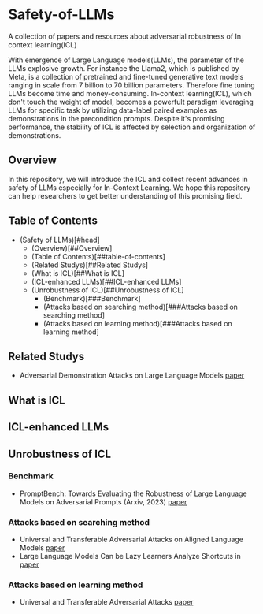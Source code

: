 # Safety-of-LLMs<span id="head"/>

A collection of papers and resources about adversarial robustness of In context learning(ICL)

With emergence of Large Language models(LLMs), the parameter of the LLMs explosive growth. For instance the Llama2, which is published by Meta, is a collection of pretrained and fine-tuned generative text models ranging in scale from 7 billion to 70 billion parameters. Therefore fine tuning LLMs become time and money-consuming. In-context learning(ICL), which don't touch the weight of model, becomes a powerfult paradigm leveraging LLMs for specific task by utilizing data-label paired examples as demonstrations in the precondition prompts. Despite it's promising performance, the stability of ICL is affected by selection and organization of demonstrations.

## Overview
In this repository, we will introduce the ICL and collect recent advances in safety of LLMs especially for In-Context Learning. 
We hope this repository can help researchers to get better understanding of this promising field.

## Table of Contents
* (Safety of LLMs)[#head]
    * (Overview)[##Overview]
    * (Table of Contents)[##table-of-contents]
    * (Related Studys)[##Related Studys]
    * (What is ICL)[##What is ICL]
    * (ICL-enhanced LLMs)[##ICL-enhanced LLMs]
    * (Unrobustness of ICL)[##Unrobustness of ICL]
        * (Benchmark)[###Benchmark]
        * (Attacks based on searching method)[###Attacks based on searching method]
        * (Attacks based on learning method)[###Attacks based on learning method]

## Related Studys
* Adversarial Demonstration Attacks on Large Language Models [paper](https://arxiv.org/pdf/2305.14950.pdf)

## What is ICL

## ICL-enhanced LLMs

## Unrobustness of ICL

### Benchmark 
* PromptBench: Towards Evaluating the Robustness of Large Language Models on Adversarial Prompts (Arxiv, 2023) [paper](https://arxiv.org/pdf/2306.04528.pdf)
### Attacks based on searching method
* Universal and Transferable Adversarial Attacks on Aligned Language Models [paper](https://arxiv.org/pdf/2307.15043.pdf)
* Large Language Models Can be Lazy Learners Analyze Shortcuts in [paper](https://arxiv.org/pdf/2305.17256.pdf)
### Attacks based on learning method
* Universal and Transferable Adversarial Attacks [paper](https://arxiv.org/pdf/2307.15043.pdf)


    

